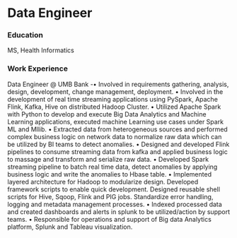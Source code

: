 # Data Engineer


### Education
MS, Health Informatics

### Work Experience
Data Engineer @ UMB Bank
-•	Involved in requirements gathering, analysis, design, development, change management, deployment.
•	Involved in the development of real time streaming applications using PySpark, Apache Flink, Kafka, Hive on distributed Hadoop Cluster.
•	Utilized Apache Spark with Python to develop and execute Big Data Analytics and Machine Learning applications, executed machine Learning use cases under Spark ML and Mllib.
•	Extracted data from heterogeneous sources and performed complex business logic on network data to normalize raw data which can be utilized by BI teams to detect anomalies.
•	Designed and developed Flink pipelines to consume streaming data from kafka and applied business logic to massage and transform and serialize raw data.
•	Developed Spark streaming pipeline to batch real time data, detect anomalies by applying business logic and write the anomalies to Hbase table.
•	Implemented layered architecture for Hadoop to modularize design. Developed framework scripts to enable quick development. Designed reusable shell scripts for Hive, Sqoop, Flink and PIG jobs. Standardize error handling, logging and metadata management processes.
•	Indexed processed data and created dashboards and alerts in splunk to be utilized/action by support teams.
•	Responsible for operations and support of Big data Analytics platform, Splunk and Tableau visualization.
